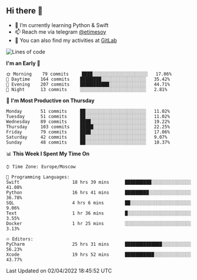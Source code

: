 ## Hi there 👋
- 🌱 I’m currently learning Python & Swift
- 📫 Reach me via telegram [@etimesoy](https://t.me/etimesoy/)
- 🦊 You can also find my activities at [GitLab](https://gitlab.com/etimesoy)

<!--START_SECTION:waka-->
![Lines of code](https://img.shields.io/badge/From%20Hello%20World%20I%27ve%20Written-185%20Thousand%20lines%20of%20code-blue)

**I'm an Early 🐤** 

```text
🌞 Morning    79 commits     ████░░░░░░░░░░░░░░░░░░░░░   17.06% 
🌆 Daytime    164 commits    ████████░░░░░░░░░░░░░░░░░   35.42% 
🌃 Evening    207 commits    ███████████░░░░░░░░░░░░░░   44.71% 
🌙 Night      13 commits     ░░░░░░░░░░░░░░░░░░░░░░░░░   2.81%

```
📅 **I'm Most Productive on Thursday** 

```text
Monday       51 commits     ██░░░░░░░░░░░░░░░░░░░░░░░   11.02% 
Tuesday      51 commits     ██░░░░░░░░░░░░░░░░░░░░░░░   11.02% 
Wednesday    89 commits     ████░░░░░░░░░░░░░░░░░░░░░   19.22% 
Thursday     103 commits    █████░░░░░░░░░░░░░░░░░░░░   22.25% 
Friday       79 commits     ████░░░░░░░░░░░░░░░░░░░░░   17.06% 
Saturday     42 commits     ██░░░░░░░░░░░░░░░░░░░░░░░   9.07% 
Sunday       48 commits     ██░░░░░░░░░░░░░░░░░░░░░░░   10.37%

```


📊 **This Week I Spent My Time On** 

```text
⌚︎ Time Zone: Europe/Moscow

💬 Programming Languages: 
Swift                    18 hrs 39 mins      ██████████░░░░░░░░░░░░░░░   41.08% 
Python                   16 hrs 41 mins      █████████░░░░░░░░░░░░░░░░   36.78% 
SQL                      4 hrs 6 mins        ██░░░░░░░░░░░░░░░░░░░░░░░   9.06% 
Text                     1 hr 36 mins        █░░░░░░░░░░░░░░░░░░░░░░░░   3.55% 
Docker                   1 hr 25 mins        ░░░░░░░░░░░░░░░░░░░░░░░░░   3.13%

🔥 Editors: 
PyCharm                  25 hrs 31 mins      ██████████████░░░░░░░░░░░   56.23% 
Xcode                    19 hrs 52 mins      ███████████░░░░░░░░░░░░░░   43.77%

```


 Last Updated on 02/04/2022 18:45:52 UTC
<!--END_SECTION:waka-->
